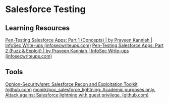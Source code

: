 # Salesforce Testing 
## Learning Resources
[Pen-Testing Salesforce Apps: Part 1 (Concepts) | by Praveen Kanniah | InfoSec Write-ups (infosecwriteups.com)](https://infosecwriteups.com/in-simple-words-pen-testing-salesforce-saas-application-part-1-the-essentials-ffae632a00e5)
[Pen-Testing Salesforce Apps: Part 2 (Fuzz & Exploit) | by Praveen Kanniah | InfoSec Write-ups (infosecwriteups.com)](https://infosecwriteups.com/in-simple-words-pen-testing-salesforce-saas-application-part-2-fuzz-exploit-eefae11ba5ae)


## Tools
[Ophion-Security/sret: Salesforce Recon and Exploitation Toolkit (github.com)](https://github.com/Ophion-Security/sret)
[moniik/poc_salesforce_lightning: Academic purposes only. Attack against Salesforce lightning with guest privilege. (github.com)](https://github.com/moniik/poc_salesforce_lightning)